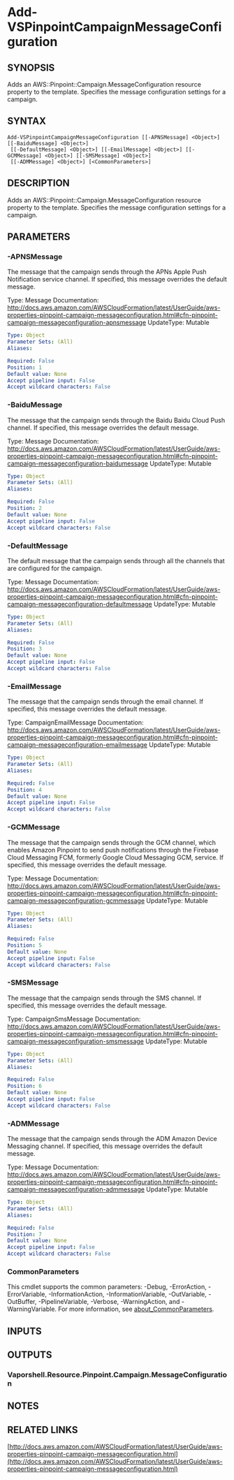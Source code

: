 # Add-VSPinpointCampaignMessageConfiguration

## SYNOPSIS
Adds an AWS::Pinpoint::Campaign.MessageConfiguration resource property to the template.
Specifies the message configuration settings for a campaign.

## SYNTAX

```
Add-VSPinpointCampaignMessageConfiguration [[-APNSMessage] <Object>] [[-BaiduMessage] <Object>]
 [[-DefaultMessage] <Object>] [[-EmailMessage] <Object>] [[-GCMMessage] <Object>] [[-SMSMessage] <Object>]
 [[-ADMMessage] <Object>] [<CommonParameters>]
```

## DESCRIPTION
Adds an AWS::Pinpoint::Campaign.MessageConfiguration resource property to the template.
Specifies the message configuration settings for a campaign.

## PARAMETERS

### -APNSMessage
The message that the campaign sends through the APNs Apple Push Notification service channel.
If specified, this message overrides the default message.

Type: Message
Documentation: http://docs.aws.amazon.com/AWSCloudFormation/latest/UserGuide/aws-properties-pinpoint-campaign-messageconfiguration.html#cfn-pinpoint-campaign-messageconfiguration-apnsmessage
UpdateType: Mutable

```yaml
Type: Object
Parameter Sets: (All)
Aliases:

Required: False
Position: 1
Default value: None
Accept pipeline input: False
Accept wildcard characters: False
```

### -BaiduMessage
The message that the campaign sends through the Baidu Baidu Cloud Push channel.
If specified, this message overrides the default message.

Type: Message
Documentation: http://docs.aws.amazon.com/AWSCloudFormation/latest/UserGuide/aws-properties-pinpoint-campaign-messageconfiguration.html#cfn-pinpoint-campaign-messageconfiguration-baidumessage
UpdateType: Mutable

```yaml
Type: Object
Parameter Sets: (All)
Aliases:

Required: False
Position: 2
Default value: None
Accept pipeline input: False
Accept wildcard characters: False
```

### -DefaultMessage
The default message that the campaign sends through all the channels that are configured for the campaign.

Type: Message
Documentation: http://docs.aws.amazon.com/AWSCloudFormation/latest/UserGuide/aws-properties-pinpoint-campaign-messageconfiguration.html#cfn-pinpoint-campaign-messageconfiguration-defaultmessage
UpdateType: Mutable

```yaml
Type: Object
Parameter Sets: (All)
Aliases:

Required: False
Position: 3
Default value: None
Accept pipeline input: False
Accept wildcard characters: False
```

### -EmailMessage
The message that the campaign sends through the email channel.
If specified, this message overrides the default message.

Type: CampaignEmailMessage
Documentation: http://docs.aws.amazon.com/AWSCloudFormation/latest/UserGuide/aws-properties-pinpoint-campaign-messageconfiguration.html#cfn-pinpoint-campaign-messageconfiguration-emailmessage
UpdateType: Mutable

```yaml
Type: Object
Parameter Sets: (All)
Aliases:

Required: False
Position: 4
Default value: None
Accept pipeline input: False
Accept wildcard characters: False
```

### -GCMMessage
The message that the campaign sends through the GCM channel, which enables Amazon Pinpoint to send push notifications through the Firebase Cloud Messaging FCM, formerly Google Cloud Messaging GCM, service.
If specified, this message overrides the default message.

Type: Message
Documentation: http://docs.aws.amazon.com/AWSCloudFormation/latest/UserGuide/aws-properties-pinpoint-campaign-messageconfiguration.html#cfn-pinpoint-campaign-messageconfiguration-gcmmessage
UpdateType: Mutable

```yaml
Type: Object
Parameter Sets: (All)
Aliases:

Required: False
Position: 5
Default value: None
Accept pipeline input: False
Accept wildcard characters: False
```

### -SMSMessage
The message that the campaign sends through the SMS channel.
If specified, this message overrides the default message.

Type: CampaignSmsMessage
Documentation: http://docs.aws.amazon.com/AWSCloudFormation/latest/UserGuide/aws-properties-pinpoint-campaign-messageconfiguration.html#cfn-pinpoint-campaign-messageconfiguration-smsmessage
UpdateType: Mutable

```yaml
Type: Object
Parameter Sets: (All)
Aliases:

Required: False
Position: 6
Default value: None
Accept pipeline input: False
Accept wildcard characters: False
```

### -ADMMessage
The message that the campaign sends through the ADM Amazon Device Messaging channel.
If specified, this message overrides the default message.

Type: Message
Documentation: http://docs.aws.amazon.com/AWSCloudFormation/latest/UserGuide/aws-properties-pinpoint-campaign-messageconfiguration.html#cfn-pinpoint-campaign-messageconfiguration-admmessage
UpdateType: Mutable

```yaml
Type: Object
Parameter Sets: (All)
Aliases:

Required: False
Position: 7
Default value: None
Accept pipeline input: False
Accept wildcard characters: False
```

### CommonParameters
This cmdlet supports the common parameters: -Debug, -ErrorAction, -ErrorVariable, -InformationAction, -InformationVariable, -OutVariable, -OutBuffer, -PipelineVariable, -Verbose, -WarningAction, and -WarningVariable. For more information, see [about_CommonParameters](http://go.microsoft.com/fwlink/?LinkID=113216).

## INPUTS

## OUTPUTS

### Vaporshell.Resource.Pinpoint.Campaign.MessageConfiguration
## NOTES

## RELATED LINKS

[http://docs.aws.amazon.com/AWSCloudFormation/latest/UserGuide/aws-properties-pinpoint-campaign-messageconfiguration.html](http://docs.aws.amazon.com/AWSCloudFormation/latest/UserGuide/aws-properties-pinpoint-campaign-messageconfiguration.html)

